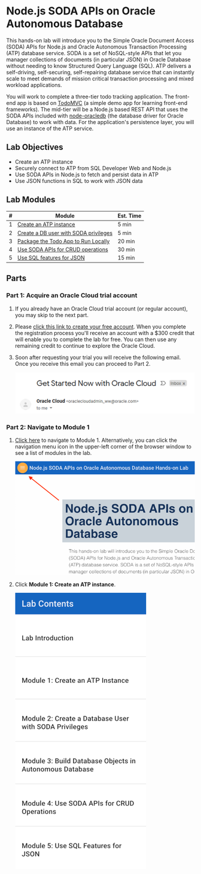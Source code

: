 # Node.js SODA APIs on Oracle Autonomous Database

This hands-on lab will introduce you to the Simple Oracle Document Access (SODA) APIs for Node.js and Oracle Autonomous Transaction Processing (ATP) database service. SODA is a set of NoSQL-style APIs that let you manager collections of documents (in particular JSON) in Oracle Database without needing to know Structured Query Language (SQL). ATP delivers a self-driving, self-securing, self-repairing database service that can instantly scale to meet demands of mission critical transaction processing and mixed workload applications. 

You will work to complete a three-tier todo tracking application. The front-end app is based on [TodoMVC](http://todomvc.com/) (a simple demo app for learning front-end frameworks). The mid-tier will be a Node.js based REST API that uses the SODA APIs included with [node-oracledb](https://github.com/oracle/node-oracledb) (the database driver for Oracle Database) to work with data. For the application's persistence layer, you will use an instance of the ATP service.

## Lab Objectives

* Create an ATP instance
* Securely connect to ATP from SQL Developer Web and Node.js
* Use SODA APIs in Node.js to fetch and persist data in ATP
* Use JSON functions in SQL to work with JSON data

## Lab Modules

| # | Module | Est. Time |
| --- | --- | --- |
| 1 | [Create an ATP instance](1-create-an-atp-instance.md) | 5 min |
| 2 | [Create a DB user with SODA privileges](2-create-a-database-user-with-soda-privileges.md) | 5 min |
| 3 | [Package the Todo App to Run Locally](3-package-the-todo-app-to-run-locally.md) | 20 min |
| 4 | [Use SODA APIs for CRUD operations](4-use-soda-apis-for-crud-operations.md) | 30 min |
| 5 | [Use SQL features for JSON](5-use-sql-features-for-json.md) | 15 min |

## Parts

### **Part 1**: Acquire an Oracle Cloud trial account

1.  If you already have an Oracle Cloud trial account (or regular account), you may skip to the next part.

2.  Please <a href="https://myservices.us.oraclecloud.com/mycloud/signup?language=en&sourceType=:ow:lp:mt::RC_NAMK190904P00063:SodaNodeJson&intcmp=:ow:lp:mt::RC_NAMK190904P00063:SodaNodeJson" target="_trial_">click this link to create your free account</a>. When you complete the registration process you'll receive an account with a $300 credit that will enable you to complete the lab for free. You can then use any remaining credit to continue to explore the Oracle Cloud.

3.  Soon after requesting your trial you will receive the following email. Once you receive this email you can proceed to Part 2.

    ![](images/0/get-started-email.png)

### **Part 2**: Navigate to Module 1

1.  [Click here](1-create-an-atp-instance.md) to navigate to Module 1. Alternatively, you can click the navigation menu icon in the upper-left corner of the browser window to see a list of modules in the lab.

    ![](images/0/lab-intro.png)

2. Click **Module 1: Create an ATP instance**.
  
    ![](images/0/lab-contents.png)